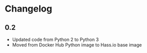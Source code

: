 # Changelog

## 0.2

- Updated code from Python 2 to Python 3
- Moved from Docker Hub Python image to Hass.io base image
